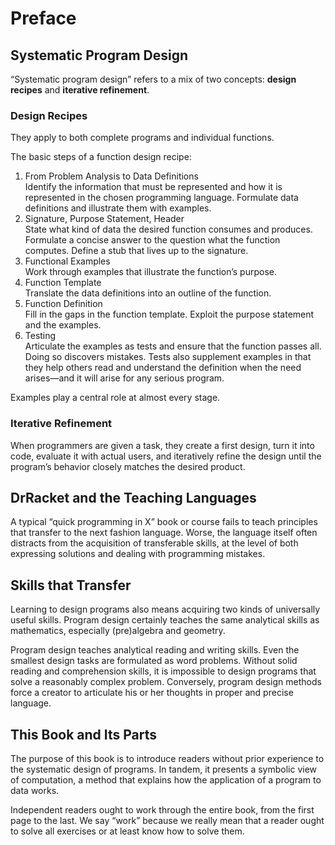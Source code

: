 # Preface

## Systematic Program Design

“Systematic program design” refers to a mix of two concepts: **design recipes** and **iterative refinement**.

### Design Recipes

They apply to both complete programs and individual functions.

The basic steps of a function design recipe:
  1. From Problem Analysis to Data Definitions<br>
     Identify the information that must be represented and how it is represented in the chosen programming language. Formulate data definitions and illustrate them with examples.
  2. Signature, Purpose Statement, Header<br>
     State what kind of data the desired function consumes and produces. Formulate a concise answer to the question what the function computes. Define a stub that lives up to the signature.
  3. Functional Examples<br>
     Work through examples that illustrate the function’s purpose.
  4. Function Template<br>
     Translate the data definitions into an outline of the function.
  5. Function Definition<br>
     Fill in the gaps in the function template. Exploit the purpose statement and the examples.
  6. Testing<br>
     Articulate the examples as tests and ensure that the function passes all. Doing so discovers mistakes. Tests also supplement examples in that they help others read and understand the definition when the need arises—and it will arise for any serious program.

Examples play a central role at almost every stage.

### Iterative Refinement

When programmers are given a task, they create a first design, turn it into code, evaluate it with actual users, and iteratively refine the design until the program’s behavior closely matches the desired product.

## DrRacket and the Teaching Languages

A typical “quick programming in X” book or course fails to teach principles that transfer to the next fashion language. Worse, the language itself often distracts from the acquisition of transferable skills, at the level of both expressing solutions and dealing with programming mistakes.

## Skills that Transfer

Learning to design programs also means acquiring two kinds of universally useful skills. Program design certainly teaches the same analytical skills as mathematics, especially (pre)algebra and geometry.

Program design teaches analytical reading and writing skills. Even the smallest design tasks are formulated as word problems. Without solid reading and comprehension skills, it is impossible to design programs that solve a reasonably complex problem. Conversely, program design methods force a creator to articulate his or her thoughts in proper and precise language.

## This Book and Its Parts

The purpose of this book is to introduce readers without prior experience to the systematic design of programs. In tandem, it presents a symbolic view of computation, a method that explains how the application of a program to data works.

Independent readers ought to work through the entire book, from the first page to the last. We say “work” because we really mean that a reader ought to solve all exercises or at least know how to solve them.
